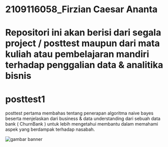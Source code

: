 # 2109116058_Firzian Caesar Ananta
# Repositori ini akan berisi dari segala project / posttest maupun dari mata kuliah atau pembelajaran mandiri terhadap penggalian data & analitika bisnis
# posttest1
posttest pertama membahas tentang penerapan algoritma naive bayes beserta menjelaskan dari business & data understanding dari sebuah data bank ( ChurnBank ) untuk lebih mengetahui membantu dalam memahami aspek yang berdampak terhadap nasabah.

<img src="C:\xampp\htdocs\Art-Gallery-Site-Test2\img\about\banner.png?raw=true" alt="gambar banner">
